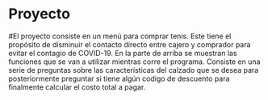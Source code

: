 # Proyecto
#El proyecto consiste en un menú para comprar tenis. Este tiene el propósito de disminuir el contacto directo entre cajero y comprador para evitar el contagio de COVID-19. En la parte de arriba se muestran las funciones que se van a utilizar mientras corre el programa. Consiste en una serie de preguntas sobre las características del calzado que se desea para posteriormente preguntar si tiene algún codigo de descuento para finalmente calcular el costo total a pagar.
